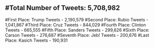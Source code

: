 #Total Number of Tweets: 5,708,982 
---
#First Place: Trump Tweets - 2,190,579
#Second Place: Rubio Tweets - 1,041,867
#Third Place: Cruz Tweets - 844,029
#Fourth Place: Clinton Tweets - 665,555
#Fifth Place: Sanders Tweets - 299,626
#Sixth Place: Carson Tweets - 276,687
#Seventh Place: Jeb! Tweets - 200,676
#Last Place: Kasich Tweets - 190,931
